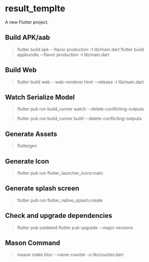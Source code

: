 # result_templte

A new Flutter project.

## Build APK/aab
> flutter build apk --flavor production -t lib/main.dart
> flutter build appbundle --flavor production -t lib/main.dart

## Build Web
> flutter build web --web-renderer html --release -t lib/main.dart

## Watch Serialize Model
> flutter pub run build_runner watch --delete-conflicting-outputs

> flutter pub run build_runner build --delete-conflicting-outputs

## Generate Assets
> fluttergen

## Generate Icon
> flutter pub run flutter_launcher_icons:main

## Generate splash screen
> flutter pub run flutter_native_splash:create

## Check and upgrade dependencies
> flutter pub outdated
> flutter pub upgrade --major-versions

## Mason Command
> mason make bloc --name counter -o lib/counter.dart